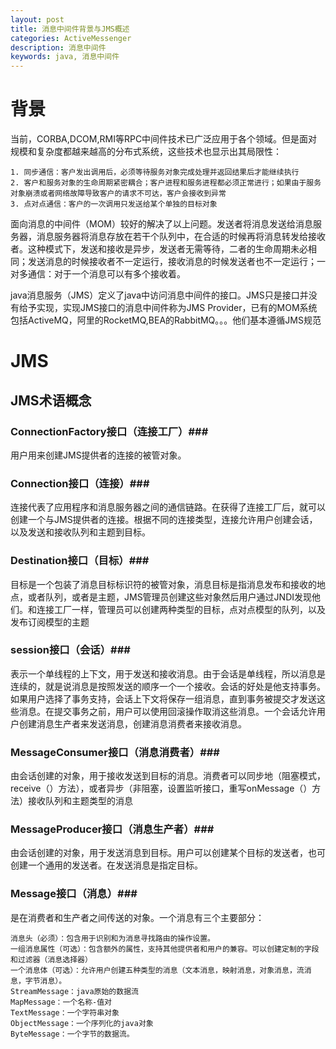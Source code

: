 ```yaml
---
layout: post
title: 消息中间件背景与JMS概述
categories: ActiveMessenger
description: 消息中间件
keywords: java, 消息中间件
---
```


# 背景 #

当前，CORBA,DCOM,RMI等RPC中间件技术已广泛应用于各个领域。但是面对规模和复杂度都越来越高的分布式系统，这些技术也显示出其局限性：

    1. 同步通信：客户发出调用后，必须等待服务对象完成处理并返回结果后才能继续执行
    2. 客户和服务对象的生命周期紧密耦合；客户进程和服务进程都必须正常进行；如果由于服务对象崩溃或者网络故障导致客户的请求不可达，客户会接收到异常
    3. 点对点通信：客户的一次调用只发送给某个单独的目标对象

面向消息的中间件（MOM）较好的解决了以上问题。发送者将消息发送给消息服务器，消息服务器将消息存放在若干个队列中，在合适的时候再将消息转发给接收者。这种模式下，发送和接收是异步，发送者无需等待，二者的生命周期未必相同；发送消息的时候接收者不一定运行，接收消息的时候发送者也不一定运行；一对多通信：对于一个消息可以有多个接收着。

java消息服务（JMS）定义了java中访问消息中间件的接口。JMS只是接口并没有给予实现，实现JMS接口的消息中间件称为JMS Provider，已有的MOM系统包括ActiveMQ，阿里的RocketMQ,BEA的RabbitMQ。。。他们基本遵循JMS规范

# JMS #

## JMS术语概念 ##

### ConnectionFactory接口（连接工厂）###

用户用来创建JMS提供者的连接的被管对象。

### Connection接口（连接）###

连接代表了应用程序和消息服务器之间的通信链路。在获得了连接工厂后，就可以创建一个与JMS提供者的连接。根据不同的连接类型，连接允许用户创建会话，以及发送和接收队列和主题到目标。

### Destination接口（目标）###

目标是一个包装了消息目标标识符的被管对象，消息目标是指消息发布和接收的地点，或者队列，或者是主题，JMS管理员创建这些对象然后用户通过JNDI发现他们。和连接工厂一样，管理员可以创建两种类型的目标，点对点模型的队列，以及发布订阅模型的主题

### session接口（会话）###

表示一个单线程的上下文，用于发送和接收消息。由于会话是单线程，所以消息是连续的，就是说消息是按照发送的顺序一个一个接收。会话的好处是他支持事务。如果用户选择了事务支持，会话上下文将保存一组消息，直到事务被提交才发送这些消息。在提交事务之前，用户可以使用回滚操作取消这些消息。一个会话允许用户创建消息生产者来发送消息，创建消息消费者来接收消息。


### MessageConsumer接口（消息消费者）###

由会话创建的对象，用于接收发送到目标的消息。消费者可以同步地（阻塞模式，receive（）方法），或者异步（非阻塞，设置监听接口，重写onMessage（）方法）接收队列和主题类型的消息


### MessageProducer接口（消息生产者）###

由会话创建的对象，用于发送消息到目标。用户可以创建某个目标的发送者，也可创建一个通用的发送者。在发送消息是指定目标。

### Message接口（消息）###

是在消费者和生产者之间传送的对象。一个消息有三个主要部分：

    消息头（必须）：包含用于识别和为消息寻找路由的操作设置。
    一组消息属性（可选）：包含额外的属性，支持其他提供者和用户的兼容。可以创建定制的字段和过滤器（消息选择器）
    一个消息体（可选）：允许用户创建五种类型的消息（文本消息，映射消息，对象消息，流消息，字节消息）。
    StreamMessage：java原始的数据流
    MapMessage：一个名称-值对
    TextMessage：一个字符串对象
    ObjectMessage：一个序列化的java对象
    ByteMessage：一个字节的数据流。

